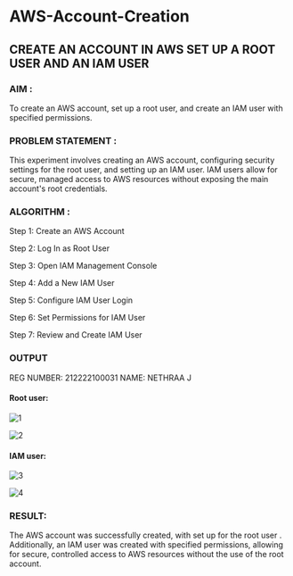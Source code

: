 # AWS-Account-Creation
## CREATE AN ACCOUNT IN AWS SET UP A ROOT USER AND AN IAM USER
### AIM :
To create an AWS account, set up a root user, and create an IAM user with specified permissions.

### PROBLEM STATEMENT :
This experiment involves creating an AWS account, configuring security settings for the root user, and setting up an IAM user. IAM users allow for secure, managed access to AWS resources without exposing the main account's root credentials.

### ALGORITHM :
Step 1: Create an AWS Account

Step 2: Log In as Root User

Step 3: Open IAM Management Console

Step 4: Add a New IAM User

Step 5: Configure IAM User Login

Step 6: Set Permissions for IAM User

Step 7: Review and Create IAM User

### OUTPUT
REG NUMBER: 212222100031
NAME: NETHRAA J
#### Root user: 
![1](https://github.com/user-attachments/assets/8abc03d1-e5d7-4565-9cba-86992cfc73b6)

![2](https://github.com/user-attachments/assets/0ede7563-ef4f-4f32-bb64-62bed35612ea)

#### IAM user: 
![3](https://github.com/user-attachments/assets/7c29f112-864e-45ff-8ece-6266d9c7b5e4)

![4](https://github.com/user-attachments/assets/436b274a-eb76-41e4-908c-fae6fb95c5c3)


### RESULT:
The AWS account was successfully created, with set up for the root user . Additionally, an IAM user was created with specified permissions, allowing for secure, controlled access to AWS resources without the use of the root account.
